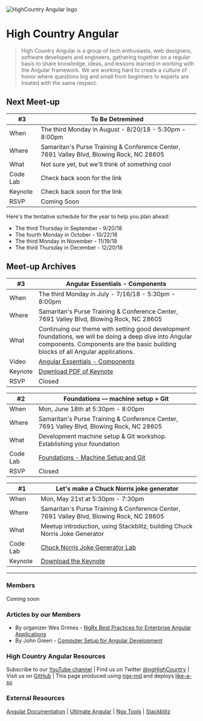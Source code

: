 ![HighCountry Angular logo](https://cdn.rawgit.com/ngHighCountry/Logo/master/ngHighCountry-with-name.svg)

# High Country Angular

> High Country Angular is a group of tech enthusiasts, web designers, software developers and engineers, gathering together on a regular basis to share knowledge, ideas, and lessons learned in working with the Angular framework. We are working hard to create a culture of honor where questions big and small from beginners to experts are treated with the same respect.

## Next Meet-up
| #3       | To Be Detremined                                                                         |
| -------- | ---------------------------------------------------------------------------------------- |
| When     | The third Monday in August - 8/20/18 - 5:30pm - 8:00pm                                     |
| Where    | Samaritan's Purse Training & Conference Center, 7691 Valley Blvd, Blowing Rock, NC 28605 |
| What     | Not sure yet, but we'll think of something cool                                          |
| Code Lab | Check back soon for the link                                                             |
| Keynote  | Check back soon for the link                                                             |
| RSVP     | Coming Soon                                                                              |

Here's the tentative schedule for the year to help you plan ahead:
- The third Thursday in September - 9/20/18
- The fourth Monday in October - 10/22/18
- The third Monday in November - 11/19/18
- The third Thursday in December - 12/20/18

## Meet-up Archives
| #3       | Angular Essentials - Components                                                                         |
| -------- | ---------------------------------------------------------------------------------------- |
| When     | The third Monday in July - 7/16/18 - 5:30pm - 8:00pm                                     |
| Where    | Samaritan's Purse Training & Conference Center, 7691 Valley Blvd, Blowing Rock, NC 28605 |
| What     | Continuing our theme with setting good development foundations, we will be doing a deep dive into Angular components. Components are the basic building blocks of all Angular applications.                     |
| Video | [Angular Essentials - Components](https://www.youtube.com/watch?v=UmapXVlUzD0)                                             |
| Keynote  | [Download PDF of Keynote](https://github.com/ngHighCountry/meetup/blob/master/presentations/july-2018/july-2018.pdf)                                                             |
| RSVP     | Closed                                                                              |

| #2       | Foundations — machine setup + Git                                                                                                    |
| -------- | ------------------------------------------------------------------------------------------------------------------------------------ |
| When     | Mon, June 18th at 5:30pm - 8:00pm                                                                                                    |
| Where    | Samaritan's Purse Training & Conference Center, 7691 Valley Blvd, Blowing Rock, NC 28605                                             |
| What     | Development machine setup & Git workshop. Establishing your foundation                                                               |
| Code Lab | [Foundations - Machine Setup and Git](https://github.com/ngHighCountry/meetup/blob/master/labs/foundations-machine-setup-and-git.md) |
| RSVP     | Closed                                                                                                                               |

| #1       | Let's make a Chuck Norris joke generator                                                                              |
| -------- | --------------------------------------------------------------------------------------------------------------------- |
| When     | Mon, May 21st at 5:30pm - 7:30pm                                                                                      |
| Where    | Samaritan's Purse Training & Conference Center, 7691 Valley Blvd, Blowing Rock, NC 28605                              |
| What     | Meetup introduction, using Stackblitz, building Chuck Norris Joke Generator                                           |
| Code Lab | [Chuck Norris Joke Generator Lab](https://github.com/ngHighCountry/meetup/blob/master/labs/chuck-norris-jokes-lab.md) |
| Keynote  | [Download the Keynote](https://github.com/ngHighCountry/meetup/raw/master/presentations/may-2018/may-2018.key)        |

---

### Members
Coming soon

### Articles by our Members
* By organizer Wes Grimes - [NgRx Best Practices for Enterprise Angular Applications](https://itnext.io/ngrx-best-practices-for-enterprise-angular-applications-6f00bcdf36d7)
* By John Green - [Computer Setup for Angular Development](https://medium.com/@johndashgreen/computer-setup-for-angular-development-1d62dd0caad9)

### High Country Angular Resources
Subscribe to our [YouTube channel](https://www.youtube.com/channel/UCHN0UT6xV5HGEvK7l2tTapw/featured) | 
Find us on Twitter [@ngHighCountry](https://twitter.com/ngHighCountry) | Visit us on [GitHub](https://github.com/ngHighCountry/HighCountryAngular) | This page produced using [ngx-md](https://github.com/dimpu/ngx-md) and deploys [like-a-so](https://github.com/angular/angular-cli/wiki/stories-github-pages)

### External Resources

[Angular Documentation](https://angular.io/docs) | [Ultimate Angular](https://ultimateangular.com/) | [Ngx Tools](https://ngx.tools/#/search) | [Stackblitz](https://stackblitz.com/)
